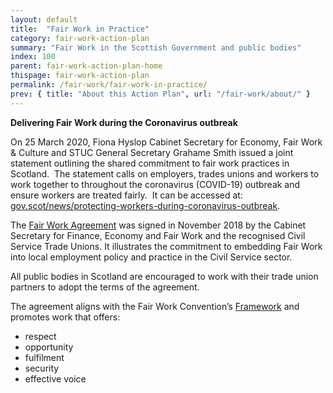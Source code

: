 ```yaml
---
layout: default
title:  "Fair Work in Practice"
category: fair-work-action-plan
summary: "Fair Work in the Scottish Government and public bodies"
index: 100
parent: fair-work-action-plan-home
thispage: fair-work-action-plan
permalink: /fair-work/fair-work-in-practice/
prev: { title: "About this Action Plan", url: "/fair-work/about/" }
---
```


**Delivering Fair Work during the Coronavirus outbreak**  

On 25 March 2020, Fiona Hyslop Cabinet Secretary for Economy, Fair Work & Culture and STUC General Secretary Grahame Smith issued a joint statement outlining the shared commitment to fair work practices in Scotland.  The statement calls on employers, trades unions and workers to work together to throughout the coronavirus (COVID-19) outbreak and ensure workers are treated fairly.  It can be accessed at: [gov.scot/news/protecting-workers-during-coronavirus-outbreak](https://www.gov.scot/news/protecting-workers-during-coronavirus-outbreak/).  

The [Fair Work Agreement](https://www.gov.scot/publications/fair-work-agreement-between-scottish-ministers-and-the-recognised-civil-service-unions/) was signed in November 2018 by the Cabinet Secretary for Finance, Economy and Fair Work and the recognised Civil Service Trade Unions.  It illustrates the commitment to embedding Fair Work into local employment policy and practice in the Civil Service sector.  

All public bodies in Scotland are encouraged to work with their trade union partners to adopt the terms of the agreement.  

The agreement aligns with the Fair Work Convention’s [Framework](https://www.fairworkconvention.scot/the-fair-work-framework/) and promotes work that offers:

- respect
- opportunity
- fulfilment
- security
- effective voice
